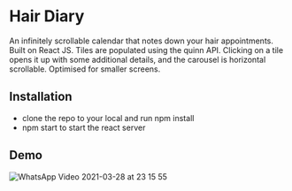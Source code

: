 # Hair Diary

An infinitely scrollable calendar that notes down your hair appointments. Built on React JS. Tiles are populated using the quinn API. Clicking on a tile opens it up with some additional details, and the carousel is horizontal scrollable. Optimised for smaller screens.

## Installation
- clone the repo to your local and run npm install
- npm start to start the react server

## Demo
![WhatsApp Video 2021-03-28 at 23 15 55](https://user-images.githubusercontent.com/10244292/112762234-33f35080-901c-11eb-8aad-997ced60f4eb.gif)









